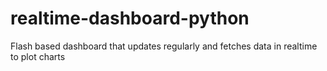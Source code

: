 # realtime-dashboard-python
Flash based dashboard that updates regularly and fetches data in realtime to plot charts
